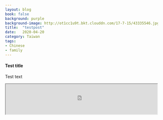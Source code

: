 ```yaml
---
layout: blog
book: false
background: purple
background-image: http://ot1cc1u9t.bkt.clouddn.com/17-7-15/43335546.jpg
title:  "testpost"
date:   2020-04-20
category: Taiwan
tags:
- Chinese
- family
---
```

 
  
#### Test title
 
Test text

<iframe
      height="100px" width="500px"
      src="https://voice123.com/embed/embed.html?id=KPAJPZJ"
      ></iframe>